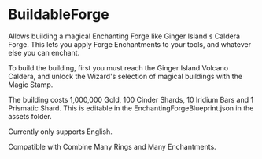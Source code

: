 # BuildableForge

Allows building a magical Enchanting Forge like Ginger Island's Caldera Forge. This lets you apply Forge Enchantments to your tools, and whatever else you can enchant.

To build the building, first you must reach the Ginger Island Volcano Caldera, and unlock the Wizard's selection of magical buildings with the Magic Stamp.

The building costs 1,000,000 Gold, 100 Cinder Shards, 10 Iridium Bars and 1 Prismatic Shard. This is editable in the EnchantingForgeBlueprint.json in the assets folder.

Currently only supports English.

Compatible with Combine Many Rings and Many Enchantments.

